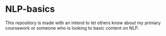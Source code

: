# NLP-basics
This repository is made with an intend to let others know about my primary coursework or someone who is looking to basic content on NLP. 
